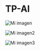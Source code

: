 # TP-AI

![Mi imagen]([https://github.com/forestgump22/TP-AI/blob/main/congestionLima.png](https://github.com/forestgump22/TP-AI/blob/main/imgs/Interfaz%20de%20Usuario.png))

![Mi imagen2]([https://github.com/forestgump22/TP-AI/blob/main/congestionLima.png](https://github.com/forestgump22/TP-AI/blob/main/imgs/Interfaz%20de%20Usuario.png))

![Mi imagen3]([[https://github.com/forestgump22/TP-AI/blob/main/congestionLima.png](https://github.com/forestgump22/TP-AI/blob/main/imgs/Interfaz%20de%20Usuario.png](https://github.com/forestgump22/TP-AI/blob/main/imgs/Interfaz%20de%20Usuario.png)))
 

